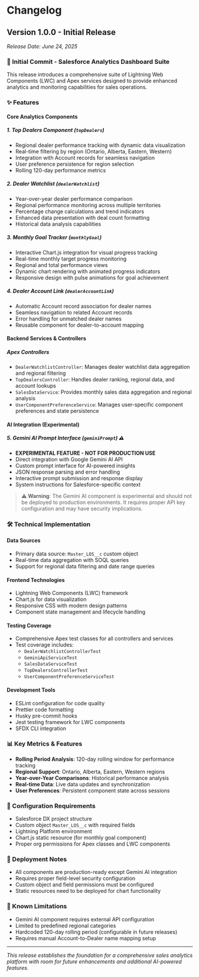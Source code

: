 # Changelog

## Version 1.0.0 - Initial Release
*Release Date: June 24, 2025*

### 🎉 Initial Commit - Salesforce Analytics Dashboard Suite

This release introduces a comprehensive suite of Lightning Web Components (LWC) and Apex services designed to provide enhanced analytics and monitoring capabilities for sales operations.

### ✨ Features

#### **Core Analytics Components**

##### **1. Top Dealers Component (`topDealers`)**
- Regional dealer performance tracking with dynamic data visualization
- Real-time filtering by region (Ontario, Alberta, Eastern, Western)
- Integration with Account records for seamless navigation
- User preference persistence for region selection
- Rolling 120-day performance metrics

##### **2. Dealer Watchlist (`dealerWatchlist`)**
- Year-over-year dealer performance comparison
- Regional performance monitoring across multiple territories
- Percentage change calculations and trend indicators
- Enhanced data presentation with deal count formatting
- Historical data analysis capabilities

##### **3. Monthly Goal Tracker (`monthlyGoal`)**
- Interactive Chart.js integration for visual progress tracking
- Real-time monthly target progress monitoring
- Regional and total performance views
- Dynamic chart rendering with animated progress indicators
- Responsive design with pulse animations for goal achievement

##### **4. Dealer Account Link (`dealerAccountLink`)**
- Automatic Account record association for dealer names
- Seamless navigation to related Account records
- Error handling for unmatched dealer names
- Reusable component for dealer-to-account mapping

#### **Backend Services & Controllers**

##### **Apex Controllers**
- `DealerWatchlistController`: Manages dealer watchlist data aggregation and regional filtering
- `TopDealersController`: Handles dealer ranking, regional data, and account lookups
- `SalesDataService`: Provides monthly sales data aggregation and regional analysis
- `UserComponentPreferenceService`: Manages user-specific component preferences and state persistence

#### **AI Integration (Experimental)**

##### **5. Gemini AI Prompt Interface (`geminiPrompt`)** ⚠️
- **EXPERIMENTAL FEATURE - NOT FOR PRODUCTION USE**
- Direct integration with Google Gemini AI API
- Custom prompt interface for AI-powered insights
- JSON response parsing and error handling
- Interactive prompt submission and response display
- System instructions for Salesforce-specific context

> **⚠️ Warning**: The Gemini AI component is experimental and should not be deployed to production environments. It requires proper API key configuration and may have security implications.

### 🛠 Technical Implementation

#### **Data Sources**
- Primary data source: `Master_LOS__c` custom object
- Real-time data aggregation with SOQL queries
- Support for regional data filtering and date range queries

#### **Frontend Technologies**
- Lightning Web Components (LWC) framework
- Chart.js for data visualization
- Responsive CSS with modern design patterns
- Component state management and lifecycle handling

#### **Testing Coverage**
- Comprehensive Apex test classes for all controllers and services
- Test coverage includes:
  - `DealerWatchlistControllerTest`
  - `GeminiApiServiceTest`
  - `SalesDataServiceTest`
  - `TopDealersControllerTest`
  - `UserComponentPreferenceServiceTest`

#### **Development Tools**
- ESLint configuration for code quality
- Prettier code formatting
- Husky pre-commit hooks
- Jest testing framework for LWC components
- SFDX CLI integration

### 📊 Key Metrics & Features
- **Rolling Period Analysis**: 120-day rolling window for performance tracking
- **Regional Support**: Ontario, Alberta, Eastern, Western regions
- **Year-over-Year Comparisons**: Historical performance analysis
- **Real-time Data**: Live data updates and synchronization
- **User Preferences**: Persistent component state across sessions

### 🔧 Configuration Requirements
- Salesforce DX project structure
- Custom object `Master_LOS__c` with required fields
- Lightning Platform environment
- Chart.js static resource (for monthly goal component)
- Proper org permissions for Apex classes and LWC components

### 🚀 Deployment Notes
- All components are production-ready except Gemini AI integration
- Requires proper field-level security configuration
- Custom object and field permissions must be configured
- Static resources need to be deployed for chart functionality

### 📝 Known Limitations
- Gemini AI component requires external API configuration
- Limited to predefined regional categories
- Hardcoded 120-day rolling period (configurable in future releases)
- Requires manual Account-to-Dealer name mapping setup

---

*This release establishes the foundation for a comprehensive sales analytics platform with room for future enhancements and additional AI-powered features.*


